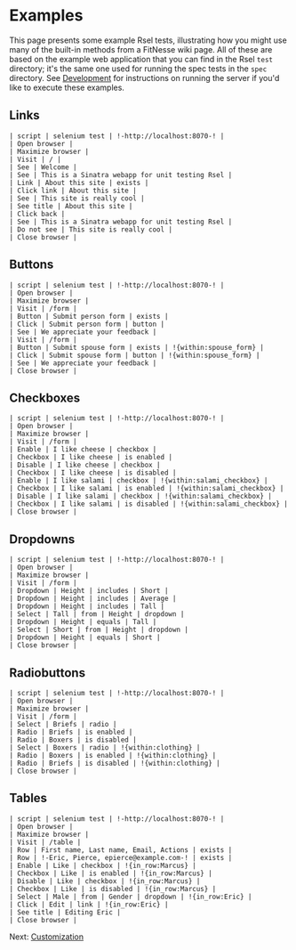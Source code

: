 Examples
========

This page presents some example Rsel tests, illustrating how you might use many
of the built-in methods from a FitNesse wiki page. All of these are based on
the example web application that you can find in the Rsel `test` directory;
it's the same one used for running the spec tests in the `spec` directory. See
[Development](development.md) for instructions on running the server if you'd
like to execute these examples.


Links
-------------

    | script | selenium test | !-http://localhost:8070-! |
    | Open browser |
    | Maximize browser |
    | Visit | / |
    | See | Welcome |
    | See | This is a Sinatra webapp for unit testing Rsel |
    | Link | About this site | exists |
    | Click link | About this site |
    | See | This site is really cool |
    | See title | About this site |
    | Click back |
    | See | This is a Sinatra webapp for unit testing Rsel |
    | Do not see | This site is really cool |
    | Close browser |



Buttons
-------------

    | script | selenium test | !-http://localhost:8070-! |
    | Open browser |
    | Maximize browser |
    | Visit | /form |
    | Button | Submit person form | exists |
    | Click | Submit person form | button |
    | See | We appreciate your feedback |
    | Visit | /form |
    | Button | Submit spouse form | exists | !{within:spouse_form} |
    | Click | Submit spouse form | button | !{within:spouse_form} |
    | See | We appreciate your feedback |
    | Close browser |


Checkboxes
-------------

    | script | selenium test | !-http://localhost:8070-! |
    | Open browser |
    | Maximize browser |
    | Visit | /form |
    | Enable | I like cheese | checkbox |
    | Checkbox | I like cheese | is enabled |
    | Disable | I like cheese | checkbox |
    | Checkbox | I like cheese | is disabled |
    | Enable | I like salami | checkbox | !{within:salami_checkbox} |
    | Checkbox | I like salami | is enabled | !{within:salami_checkbox} |
    | Disable | I like salami | checkbox | !{within:salami_checkbox} |
    | Checkbox | I like salami | is disabled | !{within:salami_checkbox} |
    | Close browser |


Dropdowns
-------------

    | script | selenium test | !-http://localhost:8070-! |
    | Open browser |
    | Maximize browser |
    | Visit | /form |
    | Dropdown | Height | includes | Short |
    | Dropdown | Height | includes | Average |
    | Dropdown | Height | includes | Tall |
    | Select | Tall | from | Height | dropdown |
    | Dropdown | Height | equals | Tall |
    | Select | Short | from | Height | dropdown |
    | Dropdown | Height | equals | Short |
    | Close browser |


Radiobuttons
-------------

    | script | selenium test | !-http://localhost:8070-! |
    | Open browser |
    | Maximize browser |
    | Visit | /form |
    | Select | Briefs | radio |
    | Radio | Briefs | is enabled |
    | Radio | Boxers | is disabled |
    | Select | Boxers | radio | !{within:clothing} |
    | Radio | Boxers | is enabled | !{within:clothing} |
    | Radio | Briefs | is disabled | !{within:clothing} |
    | Close browser |


Tables
-------------

    | script | selenium test | !-http://localhost:8070-! |
    | Open browser |
    | Maximize browser |
    | Visit | /table |
    | Row | First name, Last name, Email, Actions | exists |
    | Row | !-Eric, Pierce, epierce@example.com-! | exists |
    | Enable | Like | checkbox | !{in_row:Marcus} |
    | Checkbox | Like | is enabled | !{in_row:Marcus} |
    | Disable | Like | checkbox | !{in_row:Marcus} |
    | Checkbox | Like | is disabled | !{in_row:Marcus} |
    | Select | Male | from | Gender | dropdown | !{in_row:Eric} |
    | Click | Edit | link | !{in_row:Eric} |
    | See title | Editing Eric |
    | Close browser |


Next: [Customization](custom.md)
